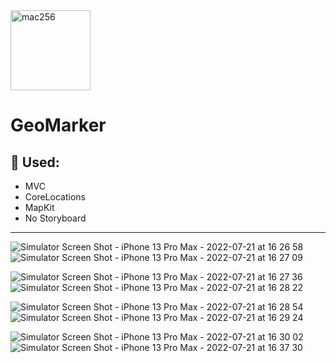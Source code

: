 
<img width="128" alt="mac256" src="https://user-images.githubusercontent.com/100344157/180216307-db5d5d87-beca-4950-a874-1bd1bedd292d.png">


# GeoMarker

## 📌 Used:
 - MVC
 - CoreLocations
 - MapKit
 - No Storyboard
 
 ---
 ![Simulator Screen Shot - iPhone 13 Pro Max - 2022-07-21 at 16 26 58](https://user-images.githubusercontent.com/100344157/180214580-992565c4-f325-440a-a44b-73ce9aac2866.png)
![Simulator Screen Shot - iPhone 13 Pro Max - 2022-07-21 at 16 27 09](https://user-images.githubusercontent.com/100344157/180214595-a96b548c-d541-4232-a32c-8409f5aeee94.png)


![Simulator Screen Shot - iPhone 13 Pro Max - 2022-07-21 at 16 27 36](https://user-images.githubusercontent.com/100344157/180214628-34239341-15d8-423a-b0e8-517ffc495719.png)
![Simulator Screen Shot - iPhone 13 Pro Max - 2022-07-21 at 16 28 22](https://user-images.githubusercontent.com/100344157/180214639-aae4cc3f-b38a-4fd0-bdca-43c5d57ca77e.png)


![Simulator Screen Shot - iPhone 13 Pro Max - 2022-07-21 at 16 28 54](https://user-images.githubusercontent.com/100344157/180214729-4b19f770-a387-4143-a445-955d6128f711.png)
![Simulator Screen Shot - iPhone 13 Pro Max - 2022-07-21 at 16 29 24](https://user-images.githubusercontent.com/100344157/180214745-488199b6-170a-4068-be66-dd358015a49c.png)


![Simulator Screen Shot - iPhone 13 Pro Max - 2022-07-21 at 16 30 02](https://user-images.githubusercontent.com/100344157/180214774-aa8d016a-4764-49ff-b41a-9d6b276e5cb6.png)
![Simulator Screen Shot - iPhone 13 Pro Max - 2022-07-21 at 16 37 30](https://user-images.githubusercontent.com/100344157/180215119-bace3f51-160d-43d6-b17c-0285596325d3.png)  






